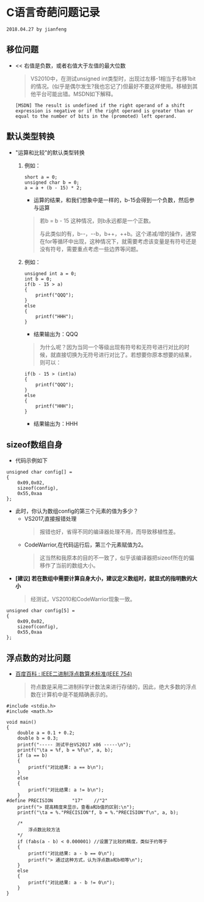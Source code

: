 # **C语言奇葩问题记录**
`2018.04.27 by jianfeng`

## **移位问题**
- << 右值是负数，或者右值大于左值的最大位数
	> VS2010中，在测试unsigned int类型时，出现过左移-1相当于右移1bit的情况。(似乎是偶尔发生?我也忘记了)但最好不要这样使用。移植到其他平台可能出错。MSDN如下解释。
	```
	[MSDN] The result is undefined if the right operand of a shift expression is negative or if the right operand is greater than or equal to the number of bits in the (promoted) left operand.
	```

## **默认类型转换**
- "运算和比较"的默认类型转换
	1. 例如：
		```
		short a = 0;
		unsigned char b = 0;
		a = a + (b - 15) * 2;
		```
	
		- 运算的结果，和我们想象中是一样的，b-15会得到一个负数，然后参与运算
		> 若b = b - 15 这种情况，则b永远都是一个正数。
		> 
		> 与此类似的有，b--，--b，b++，++b。这个递减/增的操作，通常在for等循环中出现，这种情况下，就需要考虑该变量是有符号还是没有符号，需要重点考虑一些边界等问题。


	2. 例如：
		```
		unsigned int a = 0;
		int b = 0;
		if(b - 15 > a)
		{
			printf("QQQ");
		}
		else
		{
			printf("HHH");
		}
		```
		- 结果输出为：QQQ
		> 为什么呢？因为当同一个等级出现有符号和无符号进行对比的时候，就直接切换为无符号进行对比了。若想要你原本想要的结果，则可以：
		```
		if(b - 15 > (int)a)
		{
			printf("QQQ");
		}
		else
		{
			printf("HHH");
		}
		```
		- 结果输出为：HHH

## **sizeof数组自身**
- 代码示例如下
```
unsigned char config[] =
{
	0x09,0x02,
	sizeof(config),
	0x55,0xaa
};
```
- 此时，你认为数组config的第三个元素的值为多少？
	- VS2017,直接报错处理
		> 报错也好，省得不同的编译器处理不用，而导致移植性差。
	- CodeWarrior,在代码运行后，第三个元素赋值为2。
		> 这当然和我原本的目的不一致了，似乎该编译器把sizeof所在的偏移作了当前的数组大小。
- **[建议] 若在数组中需要计算自身大小，建议定义数组时，就显式的指明数的大小**
	> 经测试，VS2010和CodeWarrior现象一致。
```
unsigned char config[5] =
{
	0x09,0x02,
	sizeof(config),
	0x55,0xaa
};
```

## **浮点数的对比问题**
- [百度百科 : IEEE二进制浮点数算术标准(IEEE 754)](https://zhidao.baidu.com/question/409730820.html)
	> 符点数是采用二进制科学计数法来进行存储的，因此，绝大多数的浮点数在计算机中是不能精确表示的。
```
#include <stdio.h>
#include <math.h>

void main()
{
	double a = 0.1 + 0.2;
	double b = 0.3;
	printf("----- 测试平台VS2017 x86 -----\n");
	printf("\ta = %f, b = %f\n", a, b);
	if (a == b)
	{
		printf("对比结果: a == b\n");
	}
	else
	{
		printf("对比结果: a != b\n");
	}
#define PRECISION		"17"	//"2"
	printf("> 提高精度来显示，查看a和b值的区别:\n");
	printf("\ta = %."PRECISION"f, b = %."PRECISION"f\n", a, b);

	/*
		浮点数比较方法
	*/
	if (fabs(a - b) < 0.000001)	//设置了比较的精度，类似于约等于
	{
		printf("对比结果: a - b == 0\n");
		printf("> 通过这种方式，认为浮点数a和b相等\n");
	}
	else
	{
		printf("对比结果: a - b != 0\n");
	}
}
```